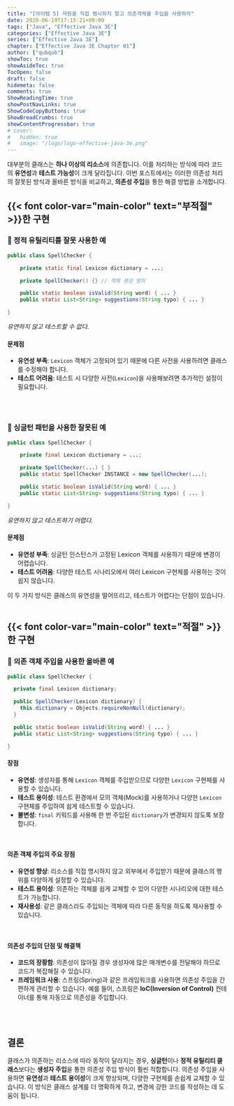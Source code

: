 ```yaml
---
title: "[아이템 5] 자원을 직접 명시하지 말고 의존객체를 주입을 사용하라"
date: 2020-06-19T17:15:21+09:00
tags: ["Java", "Effective Java 3E"]
categories: ["Effective Java 3E"]
series: ["Effective Java 3E"]
chapter: ["Effective Java 3E Chapter 01"]
author: ["qubqub"]
showToc: true
showAsideToc: true
TocOpen: false
draft: false
hidemeta: false
comments: true
ShowReadingTime: true
showPostNavLinks: true
ShowCodeCopyButtons: true
ShowBreadCrumbs: true
showContentProgressbar: true
# cover:
#   hidden: true
#   image: "/logo/logo-effective-java-3e.png"
---
```

대부분의 클래스는 **하나 이상의 리소스**에 의존합니다. 이를 처리하는 방식에 따라 코드의 **유연성**과 **테스트 가능성**이 크게 달라집니다. 이번 포스트에서는 이러한 의존성 처리의 잘못된 방식과 올바른 방식을 비교하고, **의존성 주입**을 통한 해결 방법을 소개합니다.
<br>

## {{< font color-var="main-color" text="부적절" >}}한 구현

### 📌 정적 유틸리티를 잘못 사용한 예

``` java
public class SpellChecker {

    private static final Lexicon dictionary = ...;

    private SpellChecker() {} // 객체 생성 방지

    public static boolean isValid(String word) { ... }
    public static List<String> suggestions(String typo) { ... }

}
```
<i class="user-fa-alert-warning" aria-hidden="true"></i> _유연하지 않고 테스트할 수 없다._

#### **문제점**
- **유연성 부족**: `Lexicon` 객체가 고정되어 있기 때문에 다른 사전을 사용하려면 클래스를 수정해야 합니다.
- **테스트 어려움**: 테스트 시 다양한 사전(`Lexicon`)을 사용해보려면 추가적인 설정이 필요합니다.
<br>
<br>

### 📌 싱글턴 패턴을 사용한 잘못된 예

``` java
public class SpellChecker {

    private final Lexicon dictionary = ...;

    private SpellChecker(...) { }
    public static SpellChecker INSTANCE = new SpellChecker(...);

    public static boolean isValid(String word) { ... }
    public static List<String> suggestions(String typo) { ... }

}
```
<i class="user-fa-alert-warning" aria-hidden="true"></i> _유연하지 않고 테스트하기 어렵다._

#### **문제점**

- **유연성 부족**: 싱글턴 인스턴스가 고정된 Lexicon 객체를 사용하기 때문에 변경이 어렵습니다.
- **테스트 어려움**: 다양한 테스트 시나리오에서 여러 Lexicon 구현체를 사용하는 것이 쉽지 않습니다.

이 두 가지 방식은 클래스의 유연성을 떨어뜨리고, 테스트가 어렵다는 단점이 있습니다.
<br>
<br>

## {{< font color-var="main-color" text="적절" >}}한 구현

### 📌 의존 객체 주입을 사용한 올바른 예

``` java
public class SpellChecker {

  private final Lexicon dictionary;

  public SpellChecker(Lexicon dictionary) {
    this.dictionary = Objects.requireNonNull(dictionary);
  }

  public static boolean isValid(String word) { ... }
  public static List<String> suggestions(String typo) { ... }

}
```

#### **장점**
- **유연성**: 생성자를 통해 `Lexicon` 객체를 주입받으므로 다양한 `Lexicon` 구현체를 사용할 수 있습니다.
- **테스트 용이성**: 테스트 환경에서 모의 객체(Mock)를 사용하거나 다양한 `Lexicon` 구현체를 주입하여 쉽게 테스트할 수 있습니다.
- **불변성**: `final` 키워드를 사용해 한 번 주입된 `dictionary`가 변경되지 않도록 보장합니다.
<br>

#### **의존 객체 주입의 주요 장점**
- **유연성 향상**: 리소스를 직접 명시하지 않고 외부에서 주입받기 때문에 클래스의 행위를 다양하게 설정할 수 있습니다.
- **테스트 용이성**: 의존하는 객체를 쉽게 교체할 수 있어 다양한 시나리오에 대한 테스트가 가능합니다.
- **재사용성**: 같은 클래스라도 주입되는 객체에 따라 다른 동작을 하도록 재사용할 수 있습니다.
<br>

#### **의존성 주입의 단점 및 해결책**
- **코드의 장황함**: 의존성이 많아질 경우 생성자에 많은 매개변수를 전달해야 하므로 코드가 복잡해질 수 있습니다.
- **프레임워크 사용**: 스프링(Spring)과 같은 프레임워크를 사용하면 의존성 주입을 간편하게 관리할 수 있습니다. 예를 들어, 스프링은 **IoC(Inversion of Control)** 컨테이너를 통해 자동으로 의존성을 주입합니다.
<br>
<br>

## <i class="user-fa-action-done" aria-hidden="true"></i> 결론
클래스가 의존하는 리소스에 따라 동작이 달라지는 경우, **싱글턴**이나 **정적 유틸리티 클래스**보다는 **생성자 주입**을 통한 의존성 주입 방식이 훨씬 적합합니다. 의존성 주입을 사용하면 **유연성**과 **테스트 용이성**이 크게 향상되며, 다양한 구현체를 손쉽게 교체할 수 있습니다. 이 방식은 클래스 설계를 더 명확하게 하고, 변경에 강한 코드를 작성하는 데 도움이 됩니다.
<br>